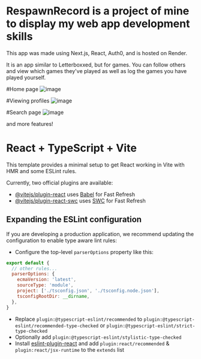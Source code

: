 # RespawnRecord is a project of mine to display my web app development skills

This app was made using Next.js, React, Auth0, and is hosted on Render.

It is an app similar to Letterboxxed, but for games. You can follow others and view which games they've played as well as log the games you have played yourself.

#Home page
![image](https://github.com/user-attachments/assets/442433a0-c241-49d7-8029-6ea4b1f129c5)

#Viewing profiles
![image](https://github.com/user-attachments/assets/9821ca09-78f2-4341-9401-deabcb260e02)

#Search page
![image](https://github.com/user-attachments/assets/41b398d8-6513-4172-b478-02ab21a3a145)

and more features!

# React + TypeScript + Vite

This template provides a minimal setup to get React working in Vite with HMR and some ESLint rules.

Currently, two official plugins are available:

- [@vitejs/plugin-react](https://github.com/vitejs/vite-plugin-react/blob/main/packages/plugin-react/README.md) uses [Babel](https://babeljs.io/) for Fast Refresh
- [@vitejs/plugin-react-swc](https://github.com/vitejs/vite-plugin-react-swc) uses [SWC](https://swc.rs/) for Fast Refresh

## Expanding the ESLint configuration

If you are developing a production application, we recommend updating the configuration to enable type aware lint rules:

- Configure the top-level `parserOptions` property like this:

```js
export default {
  // other rules...
  parserOptions: {
    ecmaVersion: 'latest',
    sourceType: 'module',
    project: ['./tsconfig.json', './tsconfig.node.json'],
    tsconfigRootDir: __dirname,
  },
}
```

- Replace `plugin:@typescript-eslint/recommended` to `plugin:@typescript-eslint/recommended-type-checked` or `plugin:@typescript-eslint/strict-type-checked`
- Optionally add `plugin:@typescript-eslint/stylistic-type-checked`
- Install [eslint-plugin-react](https://github.com/jsx-eslint/eslint-plugin-react) and add `plugin:react/recommended` & `plugin:react/jsx-runtime` to the `extends` list

